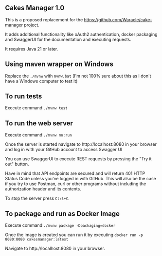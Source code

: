 ## Cakes Manager 1.0
This is a proposed replacement for the https://github.com/Waracle/cake-manager project.

It adds additional functionality like oAuth2 authentication, docker packaging and SwaggerUI
for the documentation and executing requests.

It requires Java 21 or later.

## Using maven wrapper on Windows
Replace the `./mvnw` with `mvnw.bat` (I'm not 100% sure about this as I don't have a Windows computer to test it)

## To run tests 
Execute command `./mvnw test`

## To run the web server
Execute command `./mvnw mn:run`

Once the server is started navigate to http://localhost:8080 in your browser and log in with your GitHub account to access Swagger UI

You can use SwaggerUI to execute REST requests by pressing the "Try it out" button.

Have in mind that API endpoints are secured and will return 401 HTTP Status Code unless you've logged in with GitHub.
This will also be the case if you try to use Postman, curl or other programs without including the authorization header and its contents.

To stop the server press `Ctrl+C`.

## To package and run as Docker Image

Execute command `./mvnw package -Dpackaging=docker`

Once the image is created you can run it by executing `docker run -p 8080:8080 cakesmanager:latest`

Navigate to http://localhost:8080 in your browser.